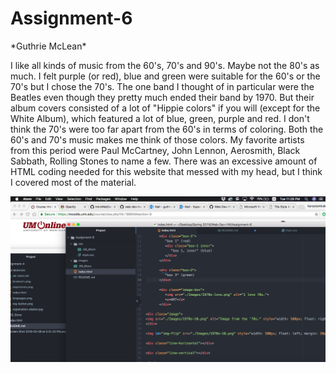 <h1>
Assignment-6
</h1>
<p>
*Guthrie McLean*
</p>

I like all kinds of music from the 60's, 70's and 90's. Maybe not the 80's as much. I felt purple (or red), blue and green were suitable for the 60's or the 70's but I chose the 70's. The one band I thought of in particular were the Beatles even though they pretty much ended their band by 1970. But their album covers consisted of a lot of "Hippie colors" if you will (except for the White Album), which featured a lot of blue, green, purple and red. I don't think the 70's were too far apart from the 60's in terms of coloring. Both the 60's and 70's music makes me think of those colors. My favorite artists from this period were Paul McCartney, John Lennon, Aerosmith, Black Sabbath, Rolling Stones to name a few.
There was an excessive amount of HTML coding needed for this website that messed with my head, but I think I covered most of the material.

![screen shot](https://github.com/Gu3ree/Web-Dev-HW/blob/master/Assignment-6/Screen%20Shot%202018-05-08%20at%2011.28.34%20PM.png)

